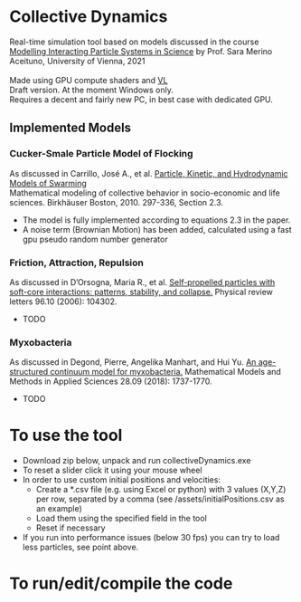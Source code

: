 <h1>Collective Dynamics</h1>

Real-time simulation tool based on models discussed in the course\
[Modelling Interacting Particle Systems in Science](http://ufind.univie.ac.at/en/course.html?lv=250031&semester=2021S)
by Prof. Sara Merino Aceituno, University of Vienna, 2021\
\
Made using GPU compute shaders and [VL](https://visualprogramming.net/)
\
Draft version. At the moment Windows only.\
Requires a decent and fairly new PC, in best case with dedicated GPU.

<h2>Implemented Models</h2>

<h3> Cucker-Smale Particle Model of Flocking </h3>
  
  As discussed in Carrillo, José A., et al. [Particle, Kinetic, and Hydrodynamic Models of Swarming](https://link.springer.com/chapter/10.1007/978-0-8176-4946-3_12)  
  Mathematical modeling of collective behavior in socio-economic and life sciences. Birkhäuser Boston, 2010. 297-336, Section 2.3.
  
* The model is fully implemented according to equations 2.3 in the paper.
* A noise term (Brownian Motion) has been added, calculated using a fast gpu pseudo random number generator 


<h3> Friction, Attraction, Repulsion </h3>
  
  As discussed in D’Orsogna, Maria R., et al. [Self-propelled particles with soft-core interactions: patterns, stability, and collapse.](https://journals.aps.org/prl/abstract/10.1103/PhysRevLett.96.104302)
  Physical review letters 96.10 (2006): 104302.
  
* TODO


<h3> Myxobacteria </h3>
  
  As discussed in Degond, Pierre, Angelika Manhart, and Hui Yu. [An age-structured continuum model for myxobacteria.](https://www.worldscientific.com/doi/abs/10.1142/S0218202518400043)
  Mathematical Models and Methods in Applied Sciences 28.09 (2018): 1737-1770.
  
* TODO


<h1>To use the tool</h1>


* Download zip below, unpack and run collectiveDynamics.exe
* To reset a slider click it using your mouse wheel
* In order to use custom initial positions and velocities:
  * Create a \*.csv file (e.g. using Excel or python) with 3 values (X,Y,Z) per row, separated by a comma (see /assets/initialPositions.csv as an example)
  * Load them using the specified field in the tool
  * Reset if necessary
* If you run into performance issues (below 30 fps) you can try to load less particles, see point above.


<h1>To run/edit/compile the code</h1>



